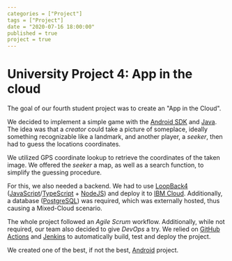 ```yaml
---
categories = ["Project"]
tags = ["Project"]
date = "2020-07-16 18:00:00"
published = true
project = true
---
```


# University Project 4: App in the cloud

The goal of our fourth student project was to create an "App in the Cloud".

We decided to implement a simple game with the [Android SDK] and [Java].
The idea was that a _creator_ could take a picture of someplace, ideally something recognizable like a landmark, and another player, a _seeker_, then had to guess the locations coordinates.

We utilized GPS coordinate lookup to retrieve the coordinates of the taken image.
We offered the _seeker_ a map, as well as a search function, to simplify the guessing procedure.

For this, we also needed a backend.
We had to use [LoopBack4] ([JavaScript]/[TypeScript] + [NodeJS]) and deploy it to [IBM Cloud].
Additionally, a database ([PostgreSQL]) was required, which was externally hosted, thus causing a Mixed-Cloud scenario.

The whole project followed an _Agile Scrum_ workflow.
Additionally, while not required, our team also decided to give _DevOps_ a try.
We relied on [GitHub Actions] and [Jenkins] to automatically build, test and deploy the project.

We created one of the best, if not the best, [Android] project.

[android]: https://developer.android.com
[android sdk]: https://developer.android.com
[java]: https://www.java.com/
[github actions]: https://github.com/features/actions
[jenkins]: https://www.jenkins.io/
[loopback4]: https://loopback.io/doc/en/lb4/
[javascript]: https://developer.mozilla.org/en-US/docs/Web/JavaScript
[typescript]: https://www.typescriptlang.org/
[nodejs]: https://nodejs.org/en/
[ibm cloud]: https://www.ibm.com/cloud
[postgresql]: https://www.postgresql.org/